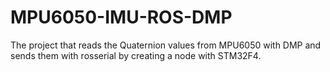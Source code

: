 # MPU6050-IMU-ROS-DMP

The project that reads the Quaternion values from MPU6050 with DMP and sends them with rosserial by creating a node with STM32F4.
